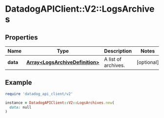 # DatadogAPIClient::V2::LogsArchives

## Properties

| Name | Type | Description | Notes |
| ---- | ---- | ----------- | ----- |
| **data** | [**Array&lt;LogsArchiveDefinition&gt;**](LogsArchiveDefinition.md) | A list of archives. | [optional] |

## Example

```ruby
require 'datadog_api_client/v2'

instance = DatadogAPIClient::V2::LogsArchives.new(
  data: null
)
```

